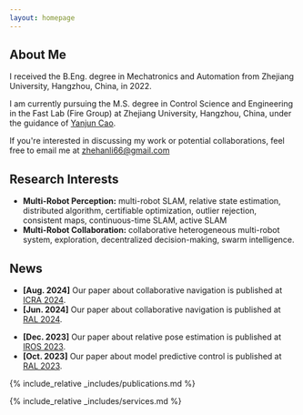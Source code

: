 ```yaml
---
layout: homepage
---
```


## About Me

I received the B.Eng. degree in Mechatronics and Automation from Zhejiang University, Hangzhou, China, in 2022.

I am currently pursuing the M.S. degree in Control Science and Engineering in the Fast Lab (Fire Group) at Zhejiang University, Hangzhou, China, under the guidance of <a href="http://zju-fast.com/research-group/yanjun-cao/" target="_blank">Yanjun Cao</a>.

If you're interested in discussing my work or potential collaborations, feel free to email me at zhehanli66@gmail.com

## Research Interests

- **Multi-Robot Perception:** multi-robot SLAM, relative state estimation, distributed algorithm, certifiable optimization, outlier rejection, consistent maps, continuous-time SLAM, active SLAM
- **Multi-Robot Collaboration:** collaborative heterogeneous multi-robot system, exploration, decentralized decision-making, swarm intelligence.

## News

<!-- - **[Sep. 2024]** Our paper about collaborative navigation is presented at ICRA@40. -->
- **[Aug. 2024]** Our paper about collaborative navigation is published at [ICRA 2024](https://ieeexplore.ieee.org/abstract/document/10611264).
- **[Jun. 2024]** Our paper about collaborative navigation is published at [RAL 2024](https://ieeexplore.ieee.org/abstract/document/10545578).
<!-- - **[May. 2024]** Our paper about collaborative navigation is accepted at RAL. -->
<!-- - **[May. 2024]** Our paper about collaborative navigation is presented at ICRA 2024. -->
<!-- - **[May. 2024]** Our paper about model predictive control is presented at ICRA 2024. -->
<!-- - **[Jan. 2024]** Our paper about collaborative navigation is accepted at ICRA 2024. -->
<!-- - **[Jan. 2024]** Our paper about collaborative navigation is submitted at RAL. -->
- **[Dec. 2023]** Our paper about relative pose estimation is published at [IROS 2023](https://ieeexplore.ieee.org/abstract/document/10342523).
- **[Oct. 2023]** Our paper about model predictive control is published at [RAL 2023](https://ieeexplore.ieee.org/abstract/document/10287548).
<!-- - **[Oct. 2023]** Our paper about model predictive control is accepted at RAL. -->
<!-- - **[Oct. 2023]** Our paper about relative pose estimation is presented at IROS 2023. -->
<!-- - **[Sep. 2023]** Our paper about collaborative navigation is submitted at ICRA 2024. -->
<!-- - **[Jun. 2023]** Our paper about model predictive control is submitted at RAL. -->
<!-- - **[Jun. 2023]** Our paper about relative pose estimation is accepted at IROS 2023. -->
<!-- - **[Mar. 2023]** Our paper about relative pose estimation is submitted at IROS 2023. -->

{% include_relative _includes/publications.md %}

{% include_relative _includes/services.md %}
